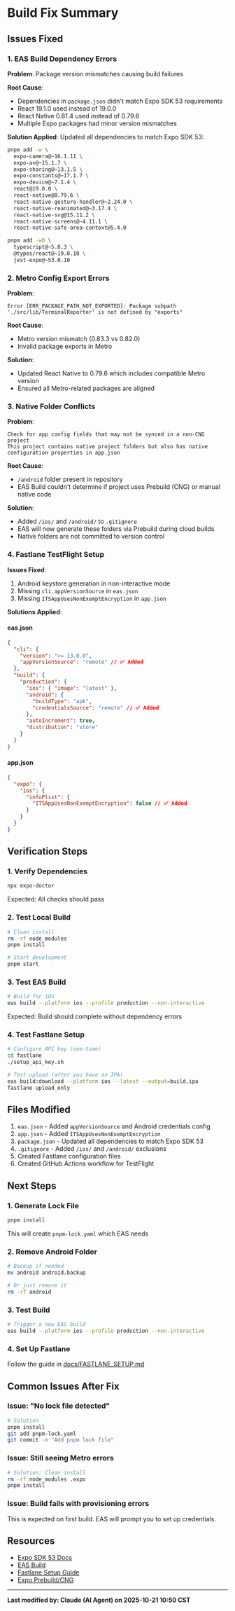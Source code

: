 # Build Fix Summary

## Issues Fixed

### 1. EAS Build Dependency Errors

**Problem**: Package version mismatches causing build failures

**Root Cause**:

- Dependencies in `package.json` didn't match Expo SDK 53 requirements
- React 19.1.0 used instead of 19.0.0
- React Native 0.81.4 used instead of 0.79.6
- Multiple Expo packages had minor version mismatches

**Solution Applied**:
Updated all dependencies to match Expo SDK 53:

```bash
pnpm add -w \
  expo-camera@~16.1.11 \
  expo-av@~15.1.7 \
  expo-sharing@~13.1.5 \
  expo-constants@~17.1.7 \
  expo-device@~7.1.4 \
  react@19.0.0 \
  react-native@0.79.6 \
  react-native-gesture-handler@~2.24.0 \
  react-native-reanimated@~3.17.4 \
  react-native-svg@15.11.2 \
  react-native-screens@~4.11.1 \
  react-native-safe-area-context@5.4.0

pnpm add -wD \
  typescript@~5.8.3 \
  @types/react@~19.0.10 \
  jest-expo@~53.0.10
```

### 2. Metro Config Export Errors

**Problem**:

```
Error [ERR_PACKAGE_PATH_NOT_EXPORTED]: Package subpath './src/lib/TerminalReporter' is not defined by "exports"
```

**Root Cause**:

- Metro version mismatch (0.83.3 vs 0.82.0)
- Invalid package exports in Metro

**Solution**:

- Updated React Native to 0.79.6 which includes compatible Metro version
- Ensured all Metro-related packages are aligned

### 3. Native Folder Conflicts

**Problem**:

```
Check for app config fields that may not be synced in a non-CNG project
This project contains native project folders but also has native configuration properties in app.json
```

**Root Cause**:

- `/android` folder present in repository
- EAS Build couldn't determine if project uses Prebuild (CNG) or manual native code

**Solution**:

- Added `/ios/` and `/android/` to `.gitignore`
- EAS will now generate these folders via Prebuild during cloud builds
- Native folders are not committed to version control

### 4. Fastlane TestFlight Setup

**Issues Fixed**:

1. Android keystore generation in non-interactive mode
2. Missing `cli.appVersionSource` in `eas.json`
3. Missing `ITSAppUsesNonExemptEncryption` in `app.json`

**Solutions Applied**:

#### eas.json

```json
{
  "cli": {
    "version": ">= 13.0.0",
    "appVersionSource": "remote" // ✅ Added
  },
  "build": {
    "production": {
      "ios": { "image": "latest" },
      "android": {
        "buildType": "apk",
        "credentialsSource": "remote" // ✅ Added
      },
      "autoIncrement": true,
      "distribution": "store"
    }
  }
}
```

#### app.json

```json
{
  "expo": {
    "ios": {
      "infoPlist": {
        "ITSAppUsesNonExemptEncryption": false // ✅ Added
      }
    }
  }
}
```

## Verification Steps

### 1. Verify Dependencies

```bash
npx expo-doctor
```

Expected: All checks should pass

### 2. Test Local Build

```bash
# Clean install
rm -rf node_modules
pnpm install

# Start development
pnpm start
```

### 3. Test EAS Build

```bash
# Build for iOS
eas build --platform ios --profile production --non-interactive
```

Expected: Build should complete without dependency errors

### 4. Test Fastlane Setup

```bash
# Configure API key (one-time)
cd fastlane
./setup_api_key.sh

# Test upload (after you have an IPA)
eas build:download --platform ios --latest --output=build.ipa
fastlane upload_only
```

## Files Modified

1. `eas.json` - Added `appVersionSource` and Android credentials config
2. `app.json` - Added `ITSAppUsesNonExemptEncryption`
3. `package.json` - Updated all dependencies to match Expo SDK 53
4. `.gitignore` - Added `/ios/` and `/android/` exclusions
5. Created Fastlane configuration files
6. Created GitHub Actions workflow for TestFlight

## Next Steps

### 1. Generate Lock File

```bash
pnpm install
```

This will create `pnpm-lock.yaml` which EAS needs

### 2. Remove Android Folder

```bash
# Backup if needed
mv android android.backup

# Or just remove it
rm -rf android
```

### 3. Test Build

```bash
# Trigger a new EAS build
eas build --platform ios --profile production --non-interactive
```

### 4. Set Up Fastlane

Follow the guide in [docs/FASTLANE_SETUP.md](FASTLANE_SETUP.md)

## Common Issues After Fix

### Issue: "No lock file detected"

```bash
# Solution
pnpm install
git add pnpm-lock.yaml
git commit -m "Add pnpm lock file"
```

### Issue: Still seeing Metro errors

```bash
# Solution: Clean install
rm -rf node_modules .expo
pnpm install
```

### Issue: Build fails with provisioning errors

This is expected on first build. EAS will prompt you to set up credentials.

## Resources

- [Expo SDK 53 Docs](https://docs.expo.dev/versions/v53.0.0/)
- [EAS Build](https://docs.expo.dev/build/introduction/)
- [Fastlane Setup Guide](FASTLANE_SETUP.md)
- [Expo Prebuild/CNG](https://docs.expo.dev/workflow/prebuild/)

---

**Last modified by: Claude (AI Agent) on 2025-10-21 10:50 CST**
